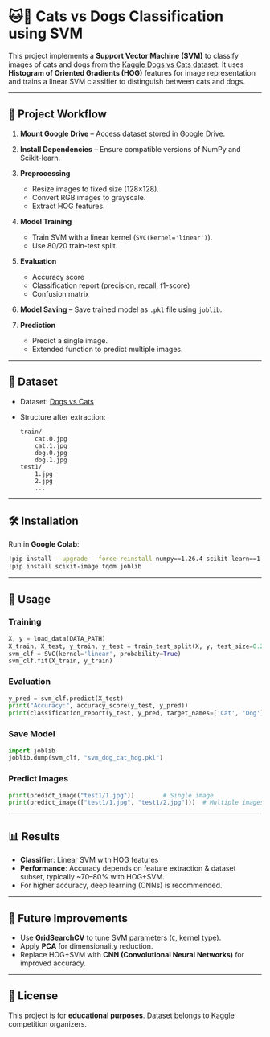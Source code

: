 # 🐱🐶 Cats vs Dogs Classification using SVM

This project implements a **Support Vector Machine (SVM)** to classify images of cats and dogs from the [Kaggle Dogs vs Cats dataset](https://www.kaggle.com/c/dogs-vs-cats/data).
It uses **Histogram of Oriented Gradients (HOG)** features for image representation and trains a linear SVM classifier to distinguish between cats and dogs.

---

## 🚀 Project Workflow

1. **Mount Google Drive** – Access dataset stored in Google Drive.
2. **Install Dependencies** – Ensure compatible versions of NumPy and Scikit-learn.
3. **Preprocessing**

   * Resize images to fixed size (128×128).
   * Convert RGB images to grayscale.
   * Extract HOG features.
4. **Model Training**

   * Train SVM with a linear kernel (`SVC(kernel='linear')`).
   * Use 80/20 train-test split.
5. **Evaluation**

   * Accuracy score
   * Classification report (precision, recall, f1-score)
   * Confusion matrix
6. **Model Saving** – Save trained model as `.pkl` file using `joblib`.
7. **Prediction**

   * Predict a single image.
   * Extended function to predict multiple images.

---

## 📂 Dataset

* Dataset: [Dogs vs Cats](https://www.kaggle.com/c/dogs-vs-cats/data)
* Structure after extraction:

  ```
  train/
      cat.0.jpg
      cat.1.jpg
      dog.0.jpg
      dog.1.jpg
  test1/
      1.jpg
      2.jpg
      ...
  ```

---

## 🛠️ Installation

Run in **Google Colab**:

```bash
!pip install --upgrade --force-reinstall numpy==1.26.4 scikit-learn==1.5.2
!pip install scikit-image tqdm joblib
```

---

## 📘 Usage

### Training

```python
X, y = load_data(DATA_PATH)
X_train, X_test, y_train, y_test = train_test_split(X, y, test_size=0.2, stratify=y)
svm_clf = SVC(kernel='linear', probability=True)
svm_clf.fit(X_train, y_train)
```

### Evaluation

```python
y_pred = svm_clf.predict(X_test)
print("Accuracy:", accuracy_score(y_test, y_pred))
print(classification_report(y_test, y_pred, target_names=['Cat', 'Dog']))
```

### Save Model

```python
import joblib
joblib.dump(svm_clf, "svm_dog_cat_hog.pkl")
```

### Predict Images

```python
print(predict_image("test1/1.jpg"))        # Single image
print(predict_image(["test1/1.jpg", "test1/2.jpg"]))  # Multiple images
```

---

## 📊 Results

* **Classifier**: Linear SVM with HOG features
* **Performance**: Accuracy depends on feature extraction & dataset subset, typically \~70–80% with HOG+SVM.
* For higher accuracy, deep learning (CNNs) is recommended.

---

## 🔮 Future Improvements

* Use **GridSearchCV** to tune SVM parameters (`C`, kernel type).
* Apply **PCA** for dimensionality reduction.
* Replace HOG+SVM with **CNN (Convolutional Neural Networks)** for improved accuracy.

---

## 📜 License

This project is for **educational purposes**. Dataset belongs to Kaggle competition organizers.



